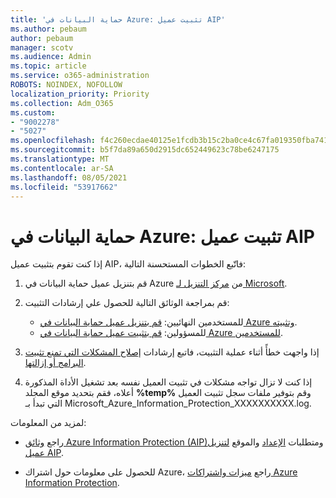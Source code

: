 ```yaml
---
title: 'حماية البيانات في Azure: تثبيت عميل AIP'
ms.author: pebaum
author: pebaum
manager: scotv
ms.audience: Admin
ms.topic: article
ms.service: o365-administration
ROBOTS: NOINDEX, NOFOLLOW
localization_priority: Priority
ms.collection: Adm_O365
ms.custom:
- "9002278"
- "5027"
ms.openlocfilehash: f4c260ecdae40125e1fcdb3b15c2ba0ce4c67fa019350fba7413d9db9b53d070
ms.sourcegitcommit: b5f7da89a650d2915dc652449623c78be6247175
ms.translationtype: MT
ms.contentlocale: ar-SA
ms.lasthandoff: 08/05/2021
ms.locfileid: "53917662"
---
```

# <a name="azure-information-protection-aip-client-installation"></a>حماية البيانات في Azure: تثبيت عميل AIP

إذا كنت تقوم بتثبيت عميل AIP، فاتّبع الخطوات المستحسنة التالية:

1. قم بتنزيل عميل حماية البيانات في Azure من [مركز التنزيل لـ Microsoft](https://www.microsoft.com/download/details.aspx?id=53018).

2. قم بمراجعة الوثائق التالية للحصول علي إرشادات التثبيت:

    - للمستخدمين النهائيين: [قم بتنزيل عميل حماية البيانات في Azure وتثبيته](https://docs.microsoft.com/azure/information-protection/rms-client/install-client-app).
    - للمسؤولين: [قم بتثبيت عميل حماية البيانات في Azure للمستخدمين](https://docs.microsoft.com/azure/information-protection/rms-client/client-admin-guide-install).

3. إذا واجهت خطأً أثناء عملية التثبيت، فاتبع إرشادات [إصلاح المشكلات التي تمنع تثبيت البرامج أو إزالتها](https://support.microsoft.com/help/17588/windows-fix-problems-that-block-programs-being-installed-or-removed).

4. إذا كنت لا تزال تواجه مشكلات في تثبيت العميل نفسه بعد تشغيل الأداة المذكورة أعلاه، فقم بتحديد موقع المجلد **%temp%** وقم بتوفير ملفات سجل تثبيت العميل التي تبدأ بـ Microsoft_Azure_Information_Protection_XXXXXXXXXX.log.

لمزيد من المعلومات:

- راجع [وثائق Azure Information Protection (AIP)](https://docs.microsoft.com/azure/information-protection/what-is-information-protection)ومتطلبات [الإعداد](https://docs.microsoft.com/azure/information-protection/get-started/requirements) والموقع [لتنزيل عميل AIP](https://www.microsoft.com/download/details.aspx?id=53018).

- للحصول على معلومات حول اشتراك Azure، راجع [ميزات واشتراكات Azure Information Protection](https://azure.microsoft.com/pricing/details/information-protection).
